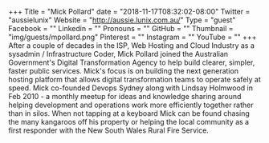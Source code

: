 +++
Title = "Mick Pollard"
date = "2018-11-17T08:32:02-08:00"
Twitter = "aussielunix"
Website = "http://aussie.lunix.com.au/"
Type = "guest"
Facebook = ""
Linkedin = ""
Pronouns = ""
GitHub = ""
Thumbnail = "img/guests/mpollard.png"
Pinterest = ""
Instagram = ""
YouTube = ""
+++
After a couple of decades in the ISP, Web Hosting and Cloud Industry as a sysadmin / Infrastructure Coder, Mick Pollard joined the Australian Government's Digital Transformation Agency to help build clearer, simpler, faster public services.
Mick's focus is on building the next generation hosting platform that allows digital transformation teams to operate safely at speed.
Mick co-founded Devops Sydney along with Lindsay Holmwood in Feb 2010 - a monthly meetup for ideas and knowledge sharing around helping development and operations work more efficiently together rather than in silos.
When not tapping at a keyboard Mick can be found chasing the many kangaroos off his property or helping the local community as a first responder with the New South Wales Rural Fire Service.
